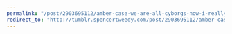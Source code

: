 ```yaml
---
permalink: "/post/2903695112/amber-case-we-are-all-cyborgs-now-i-really-like"
redirect_to: "http://tumblr.spencertweedy.com/post/2903695112/amber-case-we-are-all-cyborgs-now-i-really-like"
---
```

